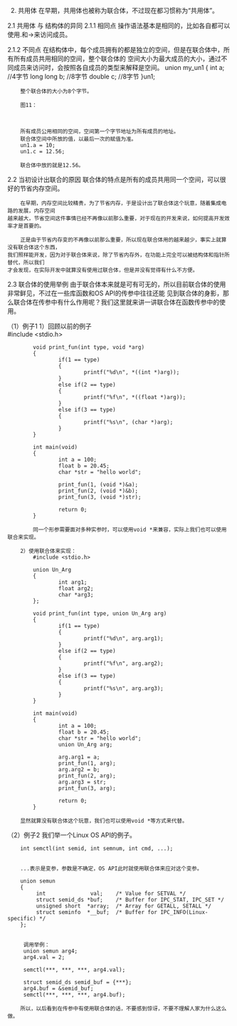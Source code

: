2. 共用体
	在早期，共用体也被称为联合体，不过现在都习惯称为“共用体”。

2.1 共用体 与 结构体的异同
2.1.1 相同点
	操作语法基本是相同的，比如各自都可以使用.和->来访问成员。
	
2.1.2 不同点
		在结构体中，每个成员拥有的都是独立的空间，但是在联合体中，所有所有成员共用相同的空间，整个联合体的
	空间大小为最大成员的大小，通过不同成员来访问时，会按照各自成员的类型来解释是空间。
		union my_un1
		{
			int a;         //4字节
			long long b;	 //8字节
			double c;      //8字节
		}un1;

		整个联合体的大小为8个字节。
		
		图11：
		

		
		所有成员公用相同的空间，空间第一个字节地址为所有成员的地址。
		联合体空间中所放的值，以最后一次的赋值为准。
		un1.a = 10;
		un1.c = 12.56;
		
		联合体中放的就是12.56。
		
2.2 当初设计出联合的原因
		联合体的特点是所有的成员共用同一个空间，可以很好的节省内存空间。
		
		在早期，内存空间比较精贵，为了节省内存，于是设计出了联合体这个玩意，随着集成电路的发展，内存空间
	越来越大，节省空间这件事情已经不再像以前那么重要，对于现在的开发来说，如何提高开发效率才是首要的。
		
		正是由于节省内存变的不再像以前那么重要，所以现在联合体用的越来越少，事实上就算没有联合体这个东西，
	我们照样能开发，因为对于联合体来说，除了节省内存外，在功能上完全可以被结构体和指针所替代，所以我们
	才会发现，在实际开发中就算没有使用过联合体，但是并没有觉得有什么不方便。
	
		
2.3 联合体的使用举例
	由于联合体本来就是可有可无的，所以目前联合体的使用非常鲜见，不过在一些库函数和OS API的传参中往往还能
见到联合体的身影，那么联合体在传参中有什么作用呢？我们这里就来讲一讲联合体在函数传参中的使用。

（1）例子1
		1）回顾以前的例子		
			#include <stdio.h>

			void print_fun(int type, void *arg)
			{
					if(1 == type)
					{
							printf("%d\n", *((int *)arg));
					}
					else if(2 == type)
					{
							printf("%f\n", *((float *)arg));
					}
					else if(3 == type)
					{
							printf("%s\n", (char *)arg);
					}
			}

			int main(void)
			{
					int a = 100;
					float b = 20.45;
					char *str = "hello world";

					print_fun(1, (void *)&a);
					print_fun(2, (void *)&b);
					print_fun(3, (void *)str);

					return 0;
			}

			同一个形参需要面对多种实参时，可以使用void *来兼容，实际上我们也可以使用联合来实现。
			
		2）使用联合体来实现：
			#include <stdio.h>

			union Un_Arg
			{
					int arg1;
					float arg2;
					char *arg3;
			};

			void print_fun(int type, union Un_Arg arg)
			{
					if(1 == type)
					{
							printf("%d\n", arg.arg1);
					}
					else if(2 == type)
					{
							printf("%f\n", arg.arg2);
					}
					else if(3 == type)
					{
							printf("%s\n", arg.arg3);
					}
			}

			int main(void)
			{
					int a = 100;
					float b = 20.45;
					char *str = "hello world";
					union Un_Arg arg;

					arg.arg1 = a;
					print_fun(1, arg);
					arg.arg2 = b;
					print_fun(2, arg);
					arg.arg3 = str;
					print_fun(3, arg);

					return 0;
			}
				
		显然就算没有联合体这个玩意，我们也可以使用void *等方式来代替。
				
（2）例子2
		我们举一个Linux OS API的例子。
		
		int semctl(int semid, int semnum, int cmd, ...);
		
		
		...表示是变参，参数是不确定，OS API此时就使用联合体来应对这个变参。
		
		union semun 
		{
			 int              val;    /* Value for SETVAL */
			 struct semid_ds *buf;    /* Buffer for IPC_STAT, IPC_SET */
			 unsigned short  *array;  /* Array for GETALL, SETALL */
			 struct seminfo  *__buf;  /* Buffer for IPC_INFO(Linux-specific) */
		};

	 
		 调用举例：
		 union semun arg4;
		 arg4.val = 2;
		 
		 semctl(***, ***, ***, arg4.val);
		 
		 struct semid_ds semid_buf = {***};
		 arg4.buf = &semid_buf;
		 semctl(***, ***, ***, arg4.buf);
		 
		所以，以后看到在传参中有使用联合体的话，不要感到惊讶，不要不理解人家为什么这么做。